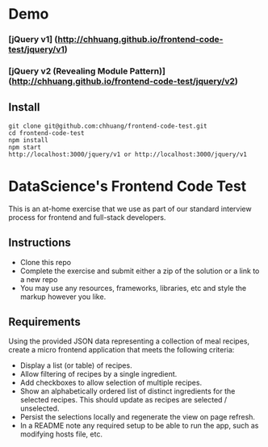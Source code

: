 Demo
==================

### [jQuery v1] (http://chhuang.github.io/frontend-code-test/jquery/v1)
### [jQuery v2 (Revealing Module Pattern)] (http://chhuang.github.io/frontend-code-test/jquery/v2)

## Install

```
git clone git@github.com:chhuang/frontend-code-test.git
cd frontend-code-test
npm install
npm start
http://localhost:3000/jquery/v1 or http://localhost:3000/jquery/v1
```

DataScience's Frontend Code Test
==================

This is an at-home exercise that we use as part of our standard interview process for frontend and full-stack developers.

## Instructions

* Clone this repo
* Complete the exercise and submit either a zip of the solution or a link to a new repo
* You may use any resources, frameworks, libraries, etc and style the markup however you like.

## Requirements

Using the provided JSON data representing a collection of meal recipes, create a micro frontend application that meets the following criteria:

* Display a list (or table) of recipes.
* Allow filtering of recipes by a single ingredient.
* Add checkboxes to allow selection of multiple recipes.
* Show an alphabetically ordered list of distinct ingredients for the selected recipes. This should update as recipes are selected / unselected.
* Persist the selections locally and regenerate the view on page refresh.
* In a README note any required setup to be able to run the app, such as modifying hosts file, etc.

